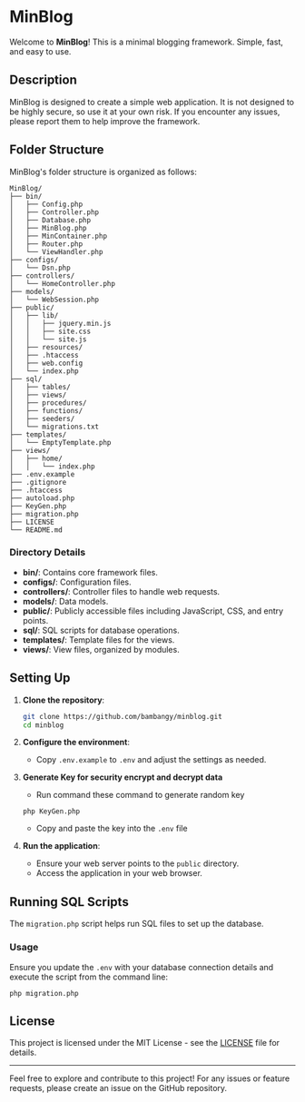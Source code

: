 # MinBlog

Welcome to **MinBlog**! This is a minimal blogging framework. Simple, fast, and easy to use.

## Description

MinBlog is designed to create a simple web application. It is not designed to be highly secure, so use it at your own risk. If you encounter any issues, please report them to help improve the framework.

## Folder Structure

MinBlog's folder structure is organized as follows:

```
MinBlog/
├── bin/
│   ├── Config.php
│   ├── Controller.php
│   ├── Database.php
│   ├── MinBlog.php
│   ├── MinContainer.php
│   ├── Router.php
│   └── ViewHandler.php
├── configs/
│   └── Dsn.php
├── controllers/
│   └── HomeController.php
├── models/
│   └── WebSession.php
├── public/
│   ├── lib/
│   │   ├── jquery.min.js
│   │   ├── site.css
│   │   └── site.js
│   ├── resources/
│   ├── .htaccess
│   ├── web.config
│   └── index.php
├── sql/
│   ├── tables/
│   ├── views/
│   ├── procedures/
│   ├── functions/
│   ├── seeders/
│   └── migrations.txt
├── templates/
│   └── EmptyTemplate.php
├── views/
│   ├── home/
│   │   └── index.php
├── .env.example
├── .gitignore
├── .htaccess
├── autoload.php
├── KeyGen.php
├── migration.php
├── LICENSE
└── README.md
```

### Directory Details

- **bin/**: Contains core framework files.
- **configs/**: Configuration files.
- **controllers/**: Controller files to handle web requests.
- **models/**: Data models.
- **public/**: Publicly accessible files including JavaScript, CSS, and entry points.
- **sql/**: SQL scripts for database operations.
- **templates/**: Template files for the views.
- **views/**: View files, organized by modules.

## Setting Up

1. **Clone the repository**:

   ```sh
   git clone https://github.com/bambangy/minblog.git
   cd minblog
   ```

2. **Configure the environment**:

   - Copy `.env.example` to `.env` and adjust the settings as needed.

3. **Generate Key for security encrypt and decrypt data**

   - Run command these command to generate random key

   ```
   php KeyGen.php
   ```

   - Copy and paste the key into the `.env` file

4. **Run the application**:
   - Ensure your web server points to the `public` directory.
   - Access the application in your web browser.

## Running SQL Scripts

The `migration.php` script helps run SQL files to set up the database.

### Usage

Ensure you update the `.env` with your database connection details and execute the script from the command line:

```
php migration.php
```

## License

This project is licensed under the MIT License - see the [LICENSE](LICENSE) file for details.

---

Feel free to explore and contribute to this project! For any issues or feature requests, please create an issue on the GitHub repository.
